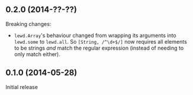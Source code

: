 ## 0.2.0 (2014-??-??)

Breaking changes:

 - `lewd.Array`'s behaviour changed from wrapping its arguments into `lewd.some` to `lewd.all`. So `[String, /^\d+$/]` now requires all elements to be strings *and* match the regular expression (instead of needing to only match either).

## 0.1.0 (2014-05-28)

Initial release
